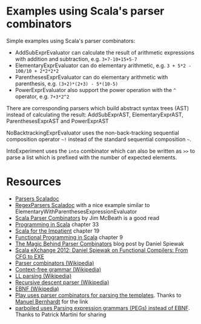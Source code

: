 Examples using Scala's parser combinators
=========================================

Simple examples using Scala's parser combinators:

* AddSubExprEvaluator can calculate the result of arithmetic expressions with addition and subtraction, e.g. `3+7-10+15+5-7`
* ElementaryExprEvaluator can do elementary arithmetic, e.g. `3 + 5*2 - 100/10 + 2*2*2*2`
* ParenthesesExprEvaluator can do elementary arithmetic with parenthesis, e.g. `(3+2)*(2+3) - 5*(10-5)`
* PowerExprEvaluator also support the power operation with the `^` operator, e.g. `7+3*2^2`

There are corresponding parsers which build abstract syntax trees (AST) instead of calculating the result: AddSubExprAST,
ElementaryExprAST, ParenthesesExprAST and PowerExprAST

NoBacktrackingExprEvaluator uses the non-back-tracking sequential composition operator `~!` instead of the
standard sequential composition `~`.

IntoExperiment uses the `into` combinator which can also be written as `>>` to parse a list which is prefixed with the number
of expected elements.

Resources
=========
* [Parsers Scaladoc](http://www.scala-lang.org/api/current/index.html#scala.util.parsing.combinator.Parsers)
* [RegexParsers Scaladoc](http://www.scala-lang.org/api/current/index.html#scala.util.parsing.combinator.RegexParsers) with a nice example similar to ElementaryWithParenthesesExpressionEvaluator
* [Scala Parser Combinators](http://jim-mcbeath.blogspot.co.at/2008/09/scala-parser-combinators.html) by Jim McBeath is a good read
* [Programming in Scala](http://www.artima.com/shop/programming_in_scala) chapter 33
* [Scala for the Impatient](http://www.horstmann.com/scala/) chapter 19
* [Functional Programming in Scala](http://manning.com/bjarnason/) chapter 9
* [The Magic Behind Parser Combinators](http://www.codecommit.com/blog/scala/the-magic-behind-parser-combinators) blog post by Daniel Spiewak
* [Scala eXchange 2012: Daniel Spiewak on Functional Compilers: From CFG to EXE](http://skillsmatter.com/podcast/scala/functional-compilers-from-cfg-to-exe)
* [Parser combinators (Wikipedia)](https://en.wikipedia.org/wiki/Parser_combinator)
* [Context-free grammar (Wikipedia)](https://en.wikipedia.org/wiki/Context-free_grammar)
* [LL parsing (Wikipedia)](https://en.wikipedia.org/wiki/LL_parsing)
* [Recursive descent parser (Wikipedia)](https://en.wikipedia.org/wiki/Recursive_descent)
* [EBNF (Wikipedia)](https://en.wikipedia.org/wiki/Ebnf)
* [Play uses parser combinators for parsing the templates](https://github.com/playframework/Play20/blob/master/framework/src/templates-compiler/src/main/scala/play/templates/ScalaTemplateCompiler.scala). Thanks to [Manuel Bernhardt](https://twitter.com/elmanu) for the link
* [parboiled uses Parsing expression grammars (PEGs) instead of EBNF](https://github.com/sirthias/parboiled/wiki). Thanks to Patrick Martini for sharing